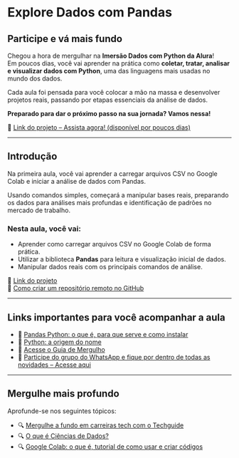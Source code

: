 # Explore Dados com Pandas

## Participe e vá mais fundo

Chegou a hora de mergulhar na **Imersão Dados com Python da Alura**!  
Em poucos dias, você vai aprender na prática como **coletar, tratar, analisar e visualizar dados com Python**, uma das linguagens mais usadas no mundo dos dados.

Cada aula foi pensada para você colocar a mão na massa e desenvolver projetos reais, passando por etapas essenciais da análise de dados.

**Preparado para dar o próximo passo na sua jornada? Vamos nessa!**

🔗 [Link do projeto – Assista agora! (disponível por poucos dias)](https://github.com/guilhermeonrails/idcp-alura/blob/T8R7W1/Todas_as_aulas_Imers%C3%A3o_dados_com_Python_Alura_Agosto_2025.ipynb)

---

## Introdução

Na primeira aula, você vai aprender a carregar arquivos CSV no Google Colab e iniciar a análise de dados com Pandas.

Usando comandos simples, começará a manipular bases reais, preparando os dados para análises mais profundas e identificação de padrões no mercado de trabalho.

### Nesta aula, você vai:

- Aprender como carregar arquivos CSV no Google Colab de forma prática.
- Utilizar a biblioteca **Pandas** para leitura e visualização inicial de dados.
- Manipular dados reais com os principais comandos de análise.

🔗 [Link do projeto](https://github.com/guilhermeonrails/idcp-alura/blob/T8R7W1/Todas_as_aulas_Imers%C3%A3o_dados_com_Python_Alura_Agosto_2025.ipynb)  
🔗 [Como criar um repositório remoto no GitHub](https://www.alura.com.br/artigos/criando-repositorio-remoto-github)

---

## Links importantes para você acompanhar a aula

- 🔗 [Pandas Python: o que é, para que serve e como instalar](https://www.alura.com.br/artigos/pandas-o-que-e-para-que-serve-como-instalar)
- 🔗 [Python: a origem do nome](https://www.alura.com.br/artigos/ciencias-dados)
- 🔗 [Acesse o Guia de Mergulho](https://alura.tv/guiademergulhodadoscompython)
- 🔗 [Participe do grupo do WhatsApp e fique por dentro de todas as novidades – Acesse aqui](https://sndflw.com/i/g1wp8gFSNi1Pn9rw4bKy)

---

## Mergulhe mais profundo

Aprofunde-se nos seguintes tópicos:

- 🔍 [Mergulhe a fundo em carreiras tech com o Techguide](https://techguide.sh/pt-BR/path/data-science/)
- 🔍 [O que é Ciências de Dados?](https://www.alura.com.br/artigos/ciencias-dados)
- 🔍 [Google Colab: o que é, tutorial de como usar e criar códigos](https://www.alura.com.br/artigos/google-colab-o-que-e-e-como-usar)
